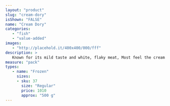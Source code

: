 ```yaml
---
layout: "product"
slug: "cream-dory"
isShown: "FALSE"
name: "Cream Dory"
categories:
   - "fish"
   - "value-added"
images:
   - "http://placehold.it/400x400/000/fff"
description: >
   Known for its mild taste and white, flaky meat, Most feel the cream dory fish has a "cleaner" taste than most other forms of farm-raised fish, because of new water constantly flowing in to their pens.
measure: "pack"
types: 
   - name: "Frozen"
     sizes: 
     - sku: 37
       size: "Regular"
       price: 1010
       approx: "500 g"
---
```

